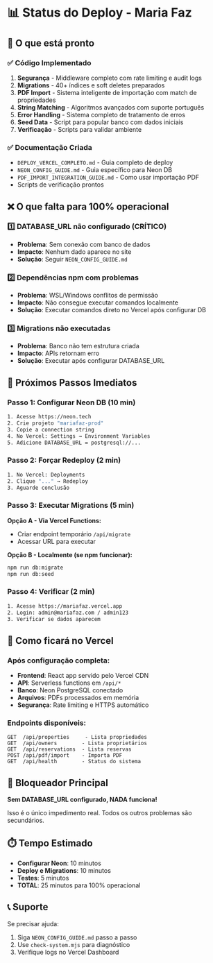 # 📊 Status do Deploy - Maria Faz

## 🚀 O que está pronto

### ✅ Código Implementado
1. **Segurança** - Middleware completo com rate limiting e audit logs
2. **Migrations** - 40+ índices e soft deletes preparados
3. **PDF Import** - Sistema inteligente de importação com match de propriedades
4. **String Matching** - Algoritmos avançados com suporte português
5. **Error Handling** - Sistema completo de tratamento de erros
6. **Seed Data** - Script para popular banco com dados iniciais
7. **Verificação** - Scripts para validar ambiente

### ✅ Documentação Criada
- `DEPLOY_VERCEL_COMPLETO.md` - Guia completo de deploy
- `NEON_CONFIG_GUIDE.md` - Guia específico para Neon DB
- `PDF_IMPORT_INTEGRATION_GUIDE.md` - Como usar importação PDF
- Scripts de verificação prontos

## ❌ O que falta para 100% operacional

### 1️⃣ **DATABASE_URL não configurado** (CRÍTICO)
- **Problema**: Sem conexão com banco de dados
- **Impacto**: Nenhum dado aparece no site
- **Solução**: Seguir `NEON_CONFIG_GUIDE.md`

### 2️⃣ **Dependências npm com problemas**
- **Problema**: WSL/Windows conflitos de permissão
- **Impacto**: Não consegue executar comandos localmente
- **Solução**: Executar comandos direto no Vercel após configurar DB

### 3️⃣ **Migrations não executadas**
- **Problema**: Banco não tem estrutura criada
- **Impacto**: APIs retornam erro
- **Solução**: Executar após configurar DATABASE_URL

## 🎯 Próximos Passos Imediatos

### Passo 1: Configurar Neon DB (10 min)
```bash
1. Acesse https://neon.tech
2. Crie projeto "mariafaz-prod"
3. Copie a connection string
4. No Vercel: Settings → Environment Variables
5. Adicione DATABASE_URL = postgresql://...
```

### Passo 2: Forçar Redeploy (2 min)
```bash
1. No Vercel: Deployments
2. Clique "..." → Redeploy
3. Aguarde conclusão
```

### Passo 3: Executar Migrations (5 min)
**Opção A - Via Vercel Functions:**
- Criar endpoint temporário `/api/migrate`
- Acessar URL para executar

**Opção B - Localmente (se npm funcionar):**
```bash
npm run db:migrate
npm run db:seed
```

### Passo 4: Verificar (2 min)
```bash
1. Acesse https://mariafaz.vercel.app
2. Login: admin@mariafaz.com / admin123
3. Verificar se dados aparecem
```

## 📱 Como ficará no Vercel

### Após configuração completa:
- **Frontend**: React app servido pelo Vercel CDN
- **API**: Serverless functions em `/api/*`
- **Banco**: Neon PostgreSQL conectado
- **Arquivos**: PDFs processados em memória
- **Segurança**: Rate limiting e HTTPS automático

### Endpoints disponíveis:
```
GET  /api/properties     - Lista propriedades
GET  /api/owners        - Lista proprietários  
GET  /api/reservations  - Lista reservas
POST /api/pdf/import    - Importa PDF
GET  /api/health        - Status do sistema
```

## 🚨 Bloqueador Principal

**Sem DATABASE_URL configurado, NADA funciona!**

Isso é o único impedimento real. Todos os outros problemas são secundários.

## ⏱️ Tempo Estimado

- **Configurar Neon**: 10 minutos
- **Deploy e Migrations**: 10 minutos
- **Testes**: 5 minutos
- **TOTAL**: 25 minutos para 100% operacional

## 📞 Suporte

Se precisar ajuda:
1. Siga `NEON_CONFIG_GUIDE.md` passo a passo
2. Use `check-system.mjs` para diagnóstico
3. Verifique logs no Vercel Dashboard